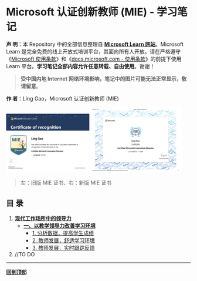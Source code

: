 # Microsoft 认证创新教师 (MIE) - 学习笔记

**声 明**：本 Repository 中的全部信息整理自 [**Microsoft Learn 网站**](https://docs.microsoft.com/zh-cn/learn/)。Microsoft Learn 是完全免费的线上开放式培训平台，其面向所有人开放。请在严格遵守《[Microsoft 使用条款](https://www.microsoft.com/zh-cn/legal/terms-of-use)》和《[docs.microsoft.com - 使用条款](https://docs.microsoft.com/zh-cn/legal/termsofuse)》的前提下使用 Learn 平台。**学习笔记全部内容允许任意转载、自由使用**。谢谢！

>   **受中国内地 Internet 网络环境影响，笔记中的图片可能无法正常显示，敬请留意**。

**作 者**：Ling Gao，Microsoft 认证创新教师 (MIE)

<img src="https://github.com/Lingggao/MIE/blob/main/Pictures/MIE_1.png?raw=true" width = "45%" /><img src="https://github.com/Lingggao/MIE/blob/main/Pictures/MIE_2.png?raw=true" width = "50%" />

>   左：旧版 MIE 证书、右：新版 MIE 证书

## 目 录

1.   [**现代工作场所中的领导力**](https://github.com/Lingggao/MIE/blob/main/1_Litmw.md#%E7%8E%B0%E4%BB%A3%E5%B7%A5%E4%BD%9C%E5%9C%BA%E6%89%80%E4%B8%AD%E7%9A%84%E9%A2%86%E5%AF%BC%E5%8A%9B)  
     -   [**一、以教学领导力改善学习环境**](https://github.com/Lingggao/MIE/blob/main/1_Litmw.md#%E4%B8%80%E4%BB%A5%E6%95%99%E5%AD%A6%E9%A2%86%E5%AF%BC%E5%8A%9B%E6%94%B9%E5%96%84%E5%AD%A6%E4%B9%A0%E7%8E%AF%E5%A2%83)  
         -   [1. 分析数据，提高学生成绩](https://github.com/Lingggao/MIE/blob/main/1_Litmw.md#1-%E5%88%86%E6%9E%90%E6%95%B0%E6%8D%AE%E6%8F%90%E9%AB%98%E5%AD%A6%E7%94%9F%E6%88%90%E7%BB%A9)  
         -   [2. 教师发展，舒适学习环境](https://github.com/Lingggao/MIE/blob/main/1_Litmw.md#2-%E6%95%99%E5%B8%88%E5%8F%91%E5%B1%95%E8%88%92%E9%80%82%E5%AD%A6%E4%B9%A0%E7%8E%AF%E5%A2%83)  
         -   [3. 教师发展，实时跟踪反馈](https://github.com/Lingggao/MIE/blob/main/1_Litmw.md#3-%E6%95%99%E5%B8%88%E5%8F%91%E5%B1%95%E5%AE%9E%E6%97%B6%E8%B7%9F%E8%B8%AA%E5%8F%8D%E9%A6%88)
2.   //TO DO  


----

[**回到顶部**](https://github.com/Lingggao/MIE#microsoft-%E8%AE%A4%E8%AF%81%E5%88%9B%E6%96%B0%E6%95%99%E5%B8%88-mie---%E5%AD%A6%E4%B9%A0%E7%AC%94%E8%AE%B0)
